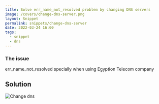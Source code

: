 ```yaml
---
title: Solve err_name_not_resolved problem by changing DNS servers
image: /covers/change-dns-server.png
layout: Snippet
permalink: snippets/change-dns-server
date: 2022-03-24 16:00
tags:
  - snippet
  - dns
---
```


### The issue

err_name_not_resolved specially when using Egyption Telecom company

## Solution

![Change dns](/covers/change-dns-server.png)
